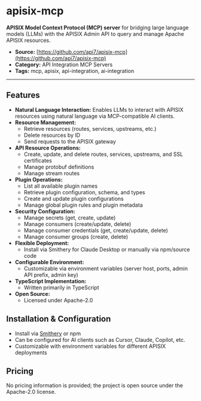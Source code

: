 # apisix-mcp

**APISIX Model Context Protocol (MCP) server** for bridging large language models (LLMs) with the APISIX Admin API to query and manage Apache APISIX resources.

- **Source:** [https://github.com/api7/apisix-mcp](https://github.com/api7/apisix-mcp)
- **Category:** API Integration MCP Servers
- **Tags:** mcp, apisix, api-integration, ai-integration

---

## Features

- **Natural Language Interaction:** Enables LLMs to interact with APISIX resources using natural language via MCP-compatible AI clients.
- **Resource Management:**
  - Retrieve resources (routes, services, upstreams, etc.)
  - Delete resources by ID
  - Send requests to the APISIX gateway
- **API Resource Operations:**
  - Create, update, and delete routes, services, upstreams, and SSL certificates
  - Manage protobuf definitions
  - Manage stream routes
- **Plugin Operations:**
  - List all available plugin names
  - Retrieve plugin configuration, schema, and types
  - Create and update plugin configurations
  - Manage global plugin rules and plugin metadata
- **Security Configuration:**
  - Manage secrets (get, create, update)
  - Manage consumers (create/update, delete)
  - Manage consumer credentials (get, create/update, delete)
  - Manage consumer groups (create, delete)
- **Flexible Deployment:**
  - Install via Smithery for Claude Desktop or manually via npm/source code
- **Configurable Environment:**
  - Customizable via environment variables (server host, ports, admin API prefix, admin key)
- **TypeScript Implementation:**
  - Written primarily in TypeScript
- **Open Source:**
  - Licensed under Apache-2.0

## Installation & Configuration
- Install via [Smithery](https://smithery.sh/) or npm
- Can be configured for AI clients such as Cursor, Claude, Copilot, etc.
- Customizable with environment variables for different APISIX deployments

## Pricing
No pricing information is provided; the project is open source under the Apache-2.0 license.
